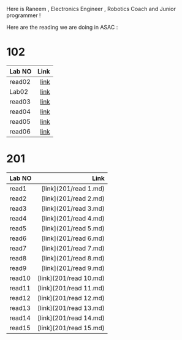 Here is Raneem , Electronics Engineer , Robotics Coach and Junior programmer ! 

Here are the reading we are doing in ASAC : 

# 102

| Lab NO | Link                                                 |
| :----  |  ----:  
| read02 | [link](102/read2a.md)                                    |
| Lab02  | [link](102/lab02.md)                                     |
| read03 | [link](102/Read3a.md)                                    |
| read04 | [link](102/read04.md)                                    |
|read05  | [link](102/read5.md)                                     |
|read06  | [link](102/read6.md)                                    |      

# 201

| Lab NO | Link                                                 |
| :----  |  ----:  
| read1 | [link](201/read 1.md)                                    |
| read2  | [link](201/read 2.md)                                     |
| read3 | [link](201/read 3.md)                                    |
| read4 | [link](201/read 4.md)                                    |
| read5  | [link](201/read 5.md)                                     |
| read6  | [link](201/read 6.md)                                    |      
| read7 | [link](201/read 7.md)                                    |
| read8 | [link](201/read 8.md)                                    |
| read9 | [link](201/read 9.md)                                    |
| read10 | [link](201/read 10.md)                                    |
| read11 | [link](201/read 11.md)                                    |
| read12 | [link](201/read 12.md)                                    |
| read13 | [link](201/read 13.md)                                    |
| read14 | [link](201/read 14.md)                                    |
| read15 | [link](201/read 15.md)                                    |
